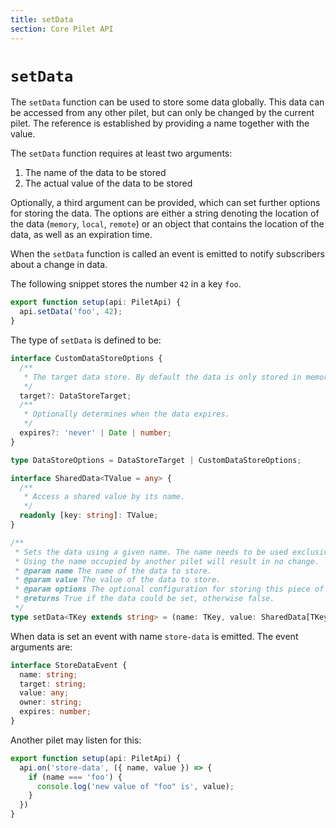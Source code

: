 ```yaml
---
title: setData
section: Core Pilet API
---
```


# `setData`

The `setData` function can be used to store some data globally. This data can be accessed from any other pilet, but can only be changed by the current pilet. The reference is established by providing a name together with the value.

The `setData` function requires at least two arguments:

1. The name of the data to be stored
2. The actual value of the data to be stored

Optionally, a third argument can be provided, which can set further options for storing the data. The options are either a string denoting the location of the data (`memory`, `local`, `remote`) or an object that contains the location of the data, as well as an expiration time.

When the `setData` function is called an event is emitted to notify subscribers about a change in data.

The following snippet stores the number `42` in a key `foo`.

```js
export function setup(api: PiletApi) {
  api.setData('foo', 42);
}
```

The type of `setData` is defined to be:

```ts
interface CustomDataStoreOptions {
  /**
   * The target data store. By default the data is only stored in memory.
   */
  target?: DataStoreTarget;
  /**
   * Optionally determines when the data expires.
   */
  expires?: 'never' | Date | number;
}

type DataStoreOptions = DataStoreTarget | CustomDataStoreOptions;

interface SharedData<TValue = any> {
  /**
   * Access a shared value by its name.
   */
  readonly [key: string]: TValue;
}

/**
 * Sets the data using a given name. The name needs to be used exclusively by the current pilet.
 * Using the name occupied by another pilet will result in no change.
 * @param name The name of the data to store.
 * @param value The value of the data to store.
 * @param options The optional configuration for storing this piece of data.
 * @returns True if the data could be set, otherwise false.
 */
type setData<TKey extends string> = (name: TKey, value: SharedData[TKey], options?: DataStoreOptions) => boolean;
```

When data is set an event with name `store-data` is emitted. The event arguments are:

```ts
interface StoreDataEvent {
  name: string;
  target: string;
  value: any;
  owner: string;
  expires: number;
}
```

Another pilet may listen for this:

```js
export function setup(api: PiletApi) {
  api.on('store-data', ({ name, value }) => {
    if (name === 'foo') {
      console.log('new value of "foo" is', value);
    }
  })
}
```
